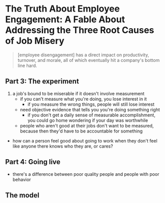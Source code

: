 # The Truth About Employee Engagement: A Fable About Addressing the Three Root Causes of Job Misery

> [employee disengagement] has a direct impact on productivity, turnover, and morale, all of which eventually hit a company's bottom line hard.

## Part 3: The experiment

1. a job's bound to be miserable if it doesn't involve measurement
    * if you can't measure what you're doing, you lose interest in it
        - if you measure the wrong things, people will still lose interest
    * need objective evidence that tells you you're doing something right
        - if you don't get a daily sense of measurable accomplishment, you could go home wondering if your day was worthwhile
    * people who aren't good at their jobs don't want to be measured, because then they'd have to be accountable for something

* how can a person feel good about going to work when they don't feel like anyone there knows who they are, or cares?

## Part 4: Going live

* there's a difference between poor quality people and people with poor behavior

## The model
